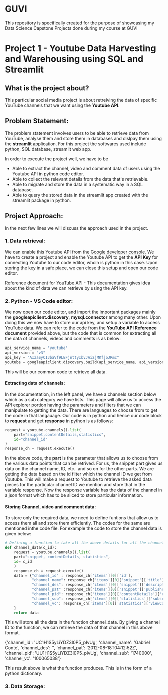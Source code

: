 # GUVI
This repository is specifically created for the purpose of showcasing my Data Science Capstone Projects done during my course at GUVI

# Project 1 - Youtube  Data Harvesting and Warehousing using SQL and Streamlit
## What is the project about?
This particular social media project is about retreiving the data of specific YouTube channels that we want using the **Youtube API**. 

## Problem Statement:
The problem statement involves users to be able to retrieve data from YouTube, analyse them and store them in databases and dislpay them using the **streamlit** application.
For this project the softwares used include python, SQL database, streamlit web app.

In order to execute the project well, we have to be
- Able to extract the channel, video and comment data of users using the Youtube API in python code editor.
- Able to collect the relevant details from the data that's retrievable.
- Able to migrate and store the data in a systematic way in a SQL database.
- Able to query the stored data in the streamlit app created with the streamlit package in python.

## Project Approach:
In the next few lines we will discuss the approach used in the project.

### 1. Data retrieval:
We can enable this Youtube API from the [Google developer console](https://developers.google.com/youtube/v3/getting-started). We have to create a project and enable the Youtube API to get the **API Key** for connecting Youtube to our code editor, whcih is python in this case. Upon storing the key in a safe place, we can close this setup and open our code editor.

Reference document for [YouTube API](https://developers.google.com/youtube/v3/docs) - This documentation gives idea about the kind of data we can retrieve by using the API key.

### 2. Python - VS Code editor:
We now open our code editor, and import the important packages mainly the **googleapiclient.discovery**, **mysql.connector** among many other. Upon doing this we now have to store our api key, and setup a variable to access YouTube data. We can refer to the code from the **YouTube API Reference document** provided above, but the code that is common for extracting all the data of channels, videos and comments is as below:

```python
api_service_name = "youtube"
api_version = "v3"
api_key = "AIzaSyCI3baVf9LEFjnttyIbvJAi2jMKfjoJRmc"
youtube = googleapiclient.discovery.build(api_service_name, api_version, developerKey=api_key)
```
This will be our common code to retrieve all data.

#### Extracting data of channels:
In the documentation, in the left panel, we have a channels section below which as a sub category we have lists. This page will allow us to access the API explorer portion having the parameters and filters that we can manipulate to getting the data. There are languages to choose from to get the code in that langauage. Our code is in python and hence our code block to **request** and get **response** in python is as follows:

```python
request = youtube.channels().list(
    part="snippet,contentDetails,statistics",
    id="channel_id"
)
response_ch = request.execute()
```
In the above code, the **part** is the parameter that allows us to choose from the various data points that can be retrived. For us, the snippet part gives us data on the channel name, ID, etc.. and so on for the other parts. We are getting the data based on the id filter which the channel ID we get from Youtube. This will make a request to Youtube to retrieve the asked data pieces for the particular channel ID we mention and store that in the variable response. Now the response variable has the data of the channel in a json format which has to be sliced to store particular information.

#### Storing Channel, video and comment data:
To store only the required data, we need to define funtions that allow us to access them all and store them efficiently. The codes for the same are mentioned inthe code file. For example the code to store the channel data is given below:

```python
# Defining a function to take all the above details for all the channel IDs passed.
def channel_data(c_id):
    request = youtube.channels().list(
    part="snippet, contentDetails, statistics", 
    id= c_id
    )
    response_ch = request.execute()
    data = {"channel_id" : response_ch['items'][0]['id'],
            "channel_name": response_ch['items'][0]['snippet']['title'],
            "channel_des": response_ch['items'][0]['snippet']['description'],
            "channel_pat" :response_ch['items'][0]['snippet']['publishedAt'],
            "channel_pid": response_ch['items'][0]['contentDetails']['relatedPlaylists']['uploads'],
            "channel_sub": response_ch['items'][0]['statistics']['subscriberCount'],
            "channel_vc": response_ch['items'][0]['statistics']['viewCount']
    }
    return data
```
This will store all the data in the function channel_data. By giving a channel ID to the function, we can retrieve the data of that channel in this above format.

{'channel_id': 'UC1H1S5yLiYDZ3I0P5_pIvUg',
 'channel_name': 'Gabriel Conte',
 'channel_des': '',
 'channel_pat': '2012-08-18T04:12:52Z',
 'channel_pid': 'UU1H1S5yLiYDZ3I0P5_pIvUg',
 'channel_sub': '1740000',
 'channel_vc': '100065038'}

 This result above is what the function produces. This is in the form of a python dictionary.

 ### 3. Data Storage:
